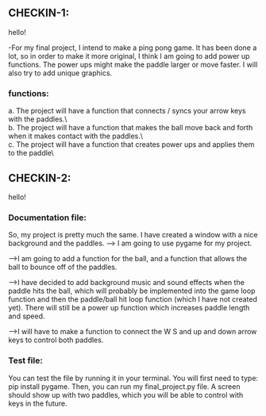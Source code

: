 ## CHECKIN-1:
hello!

-For my final project, I intend to make a ping pong game. It has been done a lot, so in order to make it more original, I think I am going to add power up functions. The power ups might make the paddle larger or move faster. I will also try to add unique graphics.

### functions: 
  a. The project will have a function that connects / syncs your arrow keys with the paddles.\   
  b. The project will have a function that makes the ball move back and forth when it makes contact with the paddles.\    
  c. The project will have a function that creates power ups and applies them to the paddle\

## CHECKIN-2:
hello!

### Documentation file: 
So, my project is pretty much the same. I have created a window with a nice background and the paddles. 
--> I am going to use pygame for my project.  

-->I am going to add a function for the ball, and a function that allows the ball to bounce off of the paddles.  

-->I have decided to add background music and sound effects when the paddle hits the ball, which will probably be implemented into the game loop function and then the paddle/ball hit loop function (which I have not created yet). There will still be a power up function which increases paddle length and speed.  

-->I will have to make a function to connect the W S and up and down arrow keys to control both paddles.

### Test file: 
You can test the file by running it in your terminal. You will first need to type: pip install pygame. Then, you can run my final_project.py file. A screen should show up with two paddles, which you will be able to control with keys in the future. 


